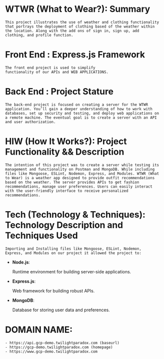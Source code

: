 # WTWR (What to Wear?): Summary

    This project illustrates the use of weather and clothing functionality that portrays the deployment of clothing based of the weather within the location. Along with the add ons of sign in, sign up, add clothing, and profile function.


# Front End : Express.js Framework

    The front end project is used to simplify 
    functionality of our APIs and WEB APPLICATIONS.

# Back End : Project Stature

    The back-end project is focused on creating a server for the WTWR application. You’ll gain a deeper understanding of how to work with databases, set up security and testing, and deploy web applications on a remote machine. The eventual goal is to create a server with an API and user authorization.

# HIW (How It Works?): Project Functionality && Description 

    The intention of this project was to create a server while testing its management and functionality on Postman and MongoDB. While including files like Mongoose, ESLint, Nodemon, Express, and Modules. WTWR (What to Wear) is a weather app designed to provide outfit recommendations based on the weather. The server provides APIs to get fashion recommendations, manage user preferences. Users can easily interact with the user-friendly interface to receive personalized recommendations.

# Tech (Technology & Techniques): Technology Description and Techniques Used

    Importing and Installing files like Mongoose, ESLint, Nodemon, Express, and Modules on our project it allowed the project to:

- **Node.js**: 
    
    Runtime environment for building server-side 
    applications.

- **Express.js**: 
    
    Web framework for building robust APIs.

- **MongoDB**: 
    
    Database for storing user data and preferences.

# DOMAIN NAME:

    - https://api.gcp-demo.twilightparadox.com (baseurl)
    - https://gcp-demo.twilightparadox.com (homepage)
    - https://www.gcp-demo.twilightparadox.com


